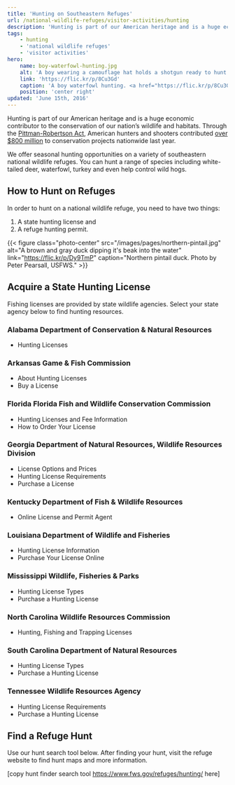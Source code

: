 ```yaml
---
title: 'Hunting on Southeastern Refuges'
url: /national-wildlife-refuges/visitor-activities/hunting
description: 'Hunting is part of our American heritage and is a huge economic contributor to the conservation of our nation’s wildlife and habitats. We offer seasonal hunting opportunities on a variety of southeastern national wildlife refuges. You can hunt a range of species including white-tailed deer, waterfowl, turkey and even help control wild hogs.'
tags:
    - hunting
    - 'national wildlife refuges'
    - 'visitor activities'
hero:
    name: boy-waterfowl-hunting.jpg
    alt: 'A boy wearing a camouflage hat holds a shotgun ready to hunt waterfowl'
    link: 'https://flic.kr/p/8Cu3Gd'
    caption: 'A boy waterfowl hunting. <a href="https://flic.kr/p/8Cu3Gd">Photo</a> by Tina Shaw, USFWS.'
    position: 'center right'
updated: 'June 15th, 2016'
---
```


Hunting is part of our American heritage and is a huge economic contributor to the conservation of our nation’s wildlife and habitats. Through the [Pittman-Robertson Act](http://wsfrprograms.fws.gov/Subpages/GrantPrograms/WR/WR_Act.htm), American hunters and shooters contributed [over $800 million](http://wsfrprograms.fws.gov/Subpages/GrantPrograms/WR/WRFinalApportionment2015.pdf) to conservation projects nationwide last year.

We offer seasonal hunting opportunities on a variety of southeastern national wildlife refuges. You can hunt a range of species including white-tailed deer, waterfowl, turkey and even help control wild hogs.

## How to Hunt on Refuges

In order to hunt on a national wildlife refuge, you need to have two things:

1. A state hunting license and
2. A refuge hunting permit.

{{< figure class="photo-center" src="/images/pages/northern-pintail.jpg" alt="A brown and gray duck dipping it's beak into the water" link="https://flic.kr/p/Dy9TmP" caption="Northern pintail duck. Photo by Peter Pearsall, USFWS." >}}

## Acquire a State Hunting License

Fishing licenses are provided by state wildlife agencies. Select your state agency below to find hunting resources.

### Alabama Department of Conservation & Natural Resources
- Hunting Licenses

### Arkansas Game & Fish Commission
- About Hunting Licenses
- Buy a License

### Florida Florida Fish and Wildlife Conservation Commission
- Hunting Licenses and Fee Information
- How to Order Your License

### Georgia Department of Natural Resources, Wildlife Resources Division
- License Options and Prices
- Hunting License Requirements
- Purchase a License

### Kentucky Department of Fish & Wildlife Resources
- Online License and Permit Agent

### Louisiana Department of Wildlife and Fisheries
- Hunting License Information
- Purchase Your License Online

### Mississippi Wildlife, Fisheries & Parks
- Hunting License Types
- Purchase a Hunting License

### North Carolina Wildlife Resources Commission
- Hunting, Fishing and Trapping Licenses

### South Carolina Department of Natural Resources
- Hunting License Types
- Purchase a Hunting License

### Tennessee Wildlife Resources Agency
- Hunting License Requirements
- Purchase a Hunting License

## Find a Refuge Hunt

Use our hunt search tool below. After finding your hunt, visit the refuge website to find hunt maps and more information.

[copy hunt finder search tool https://www.fws.gov/refuges/hunting/ here]
